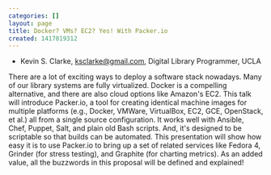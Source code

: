 ```yaml
---
categories: []
layout: page
title: Docker? VMs? EC2? Yes! With Packer.io
created: 1417819312
---
```

- Kevin S. Clarke, ksclarke@gmail.com, Digital Library Programmer,
UCLA

There are a lot of exciting ways to deploy a software stack nowadays.
Many of our library systems are fully virtualized. Docker is a
compelling alternative, and there are also cloud options like Amazon's
EC2. This talk will introduce Packer.io, a tool for creating identical
machine images for multiple platforms (e.g., Docker, VMWare, VirtualBox,
EC2, GCE, OpenStack, et al.) all from a single source configuration. It
works well with Ansible, Chef, Puppet, Salt, and plain old Bash scripts.
And, it's designed to be scriptable so that builds can be automated.
This presentation will show how easy it is to use Packer.io to bring up
a set of related services like Fedora 4, Grinder (for stress testing),
and Graphite (for charting metrics). As an added value, all the
buzzwords in this proposal will be defined and explained!
